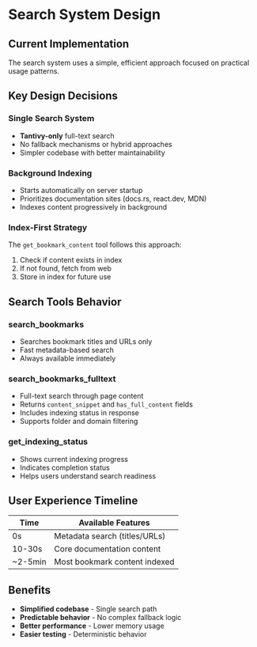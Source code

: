 # Search System Design

## Current Implementation

The search system uses a simple, efficient approach focused on practical usage patterns.

## Key Design Decisions

### Single Search System
- **Tantivy-only** full-text search
- No fallback mechanisms or hybrid approaches
- Simpler codebase with better maintainability

### Background Indexing
- Starts automatically on server startup
- Prioritizes documentation sites (docs.rs, react.dev, MDN)
- Indexes content progressively in background

### Index-First Strategy
The `get_bookmark_content` tool follows this approach:
1. Check if content exists in index
2. If not found, fetch from web
3. Store in index for future use

## Search Tools Behavior

### search_bookmarks
- Searches bookmark titles and URLs only
- Fast metadata-based search
- Always available immediately

### search_bookmarks_fulltext  
- Full-text search through page content
- Returns `content_snippet` and `has_full_content` fields
- Includes indexing status in response
- Supports folder and domain filtering

### get_indexing_status
- Shows current indexing progress
- Indicates completion status
- Helps users understand search readiness

## User Experience Timeline

| Time | Available Features |
|------|-------------------|
| 0s | Metadata search (titles/URLs) |
| 10-30s | Core documentation content |
| ~2-5min | Most bookmark content indexed |

## Benefits

- **Simplified codebase** - Single search path
- **Predictable behavior** - No complex fallback logic  
- **Better performance** - Lower memory usage
- **Easier testing** - Deterministic behavior